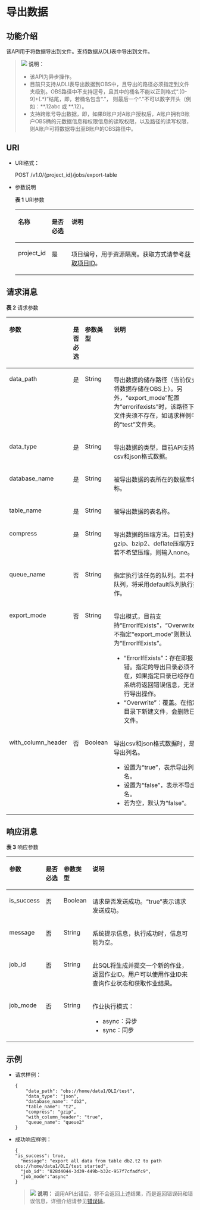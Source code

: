# 导出数据<a name="dli_02_0020"></a>

## 功能介绍<a name="sb67304a47b354ffc809482c7a0845718"></a>

该API用于将数据导出到文件。支持数据从DLI表中导出到文件。

>![](public_sys-resources/icon-note.gif) **说明：** 
>-   该API为异步操作。
>-   目前只支持从DLI表导出数据到OBS中，且导出的路径必须指定到文件夹级别。OBS路径中不支持逗号，且其中的桶名不能以正则格式“.\[0-9\]+\(.\*\)”结尾，即，若桶名包含“.”， 则最后一个“.”不可以数字开头（例如：\*\*.12abc 或 \*\*.12）。
>-   支持跨账号导出数据，即，如果B账户对A账户授权后，A账户拥有B账户OBS桶的元数据信息和权限信息的读取权限，以及路径的读写权限，则A账户可将数据导出至B账户的OBS路径中。

## URI<a name="sa4d69312f79f4a5b836719d93318af1c"></a>

-   URI格式：

    POST /v1.0/\{project\_id\}/jobs/export-table

-   参数说明

    **表 1**  URI参数

    <a name="zh-cn_topic_0069077803_table60779388"></a>
    <table><thead align="left"><tr id="zh-cn_topic_0069077803_row61411666"><th class="cellrowborder" valign="top" width="13.959595959595958%" id="mcps1.2.4.1.1"><p id="a420a62a594f9410eaea229ffc8037a61"><a name="a420a62a594f9410eaea229ffc8037a61"></a><a name="a420a62a594f9410eaea229ffc8037a61"></a>名称</p>
    </th>
    <th class="cellrowborder" valign="top" width="11.383838383838384%" id="mcps1.2.4.1.2"><p id="zh-cn_topic_0069077803_p873025824211"><a name="zh-cn_topic_0069077803_p873025824211"></a><a name="zh-cn_topic_0069077803_p873025824211"></a>是否必选</p>
    </th>
    <th class="cellrowborder" valign="top" width="74.65656565656566%" id="mcps1.2.4.1.3"><p id="a692d3cd97b464aed90ba6d841900a4a5"><a name="a692d3cd97b464aed90ba6d841900a4a5"></a><a name="a692d3cd97b464aed90ba6d841900a4a5"></a>说明</p>
    </th>
    </tr>
    </thead>
    <tbody><tr id="row1365512315409"><td class="cellrowborder" valign="top" width="13.959595959595958%" headers="mcps1.2.4.1.1 "><p id="p5368193219405"><a name="p5368193219405"></a><a name="p5368193219405"></a>project_id</p>
    </td>
    <td class="cellrowborder" valign="top" width="11.383838383838384%" headers="mcps1.2.4.1.2 "><p id="p1536910329404"><a name="p1536910329404"></a><a name="p1536910329404"></a>是</p>
    </td>
    <td class="cellrowborder" valign="top" width="74.65656565656566%" headers="mcps1.2.4.1.3 "><p id="p1310472724012"><a name="p1310472724012"></a><a name="p1310472724012"></a>项目编号，用于资源隔离。获取方式请参考<a href="获取项目ID.md">获取项目ID</a>。</p>
    </td>
    </tr>
    </tbody>
    </table>


## 请求消息<a name="s24d4e3f42c6c47e681cc542af937acc6"></a>

**表 2**  请求参数

<a name="zh-cn_topic_0069077808_table26328706"></a>
<table><thead align="left"><tr id="zh-cn_topic_0069077808_row57295118"><th class="cellrowborder" valign="top" width="20.369999999999997%" id="mcps1.2.5.1.1"><p id="af142b65d95e244a68e18f707f85b7bac"><a name="af142b65d95e244a68e18f707f85b7bac"></a><a name="af142b65d95e244a68e18f707f85b7bac"></a>参数</p>
</th>
<th class="cellrowborder" valign="top" width="10.24%" id="mcps1.2.5.1.2"><p id="zh-cn_topic_0069077808_p162710378287"><a name="zh-cn_topic_0069077808_p162710378287"></a><a name="zh-cn_topic_0069077808_p162710378287"></a>是否必选</p>
</th>
<th class="cellrowborder" valign="top" width="10.35%" id="mcps1.2.5.1.3"><p id="zh-cn_topic_0069077808_p662743762817"><a name="zh-cn_topic_0069077808_p662743762817"></a><a name="zh-cn_topic_0069077808_p662743762817"></a>参数类型</p>
</th>
<th class="cellrowborder" valign="top" width="59.040000000000006%" id="mcps1.2.5.1.4"><p id="a2423f03f6554404e8da662fac3596b98"><a name="a2423f03f6554404e8da662fac3596b98"></a><a name="a2423f03f6554404e8da662fac3596b98"></a>说明</p>
</th>
</tr>
</thead>
<tbody><tr id="zh-cn_topic_0069077808_row376941"><td class="cellrowborder" valign="top" width="20.369999999999997%" headers="mcps1.2.5.1.1 "><p id="zh-cn_topic_0069077808_p30532294"><a name="zh-cn_topic_0069077808_p30532294"></a><a name="zh-cn_topic_0069077808_p30532294"></a>data_path</p>
</td>
<td class="cellrowborder" valign="top" width="10.24%" headers="mcps1.2.5.1.2 "><p id="zh-cn_topic_0069077808_p57196755"><a name="zh-cn_topic_0069077808_p57196755"></a><a name="zh-cn_topic_0069077808_p57196755"></a>是</p>
</td>
<td class="cellrowborder" valign="top" width="10.35%" headers="mcps1.2.5.1.3 "><p id="zh-cn_topic_0069077808_p2425597"><a name="zh-cn_topic_0069077808_p2425597"></a><a name="zh-cn_topic_0069077808_p2425597"></a>String</p>
</td>
<td class="cellrowborder" valign="top" width="59.040000000000006%" headers="mcps1.2.5.1.4 "><p id="zh-cn_topic_0069077808_p62255659"><a name="zh-cn_topic_0069077808_p62255659"></a><a name="zh-cn_topic_0069077808_p62255659"></a>导出数据的储存路径（当前仅支持将数据存储在OBS上）。另外，<span class="parmname" id="parmname12342619144833"><a name="parmname12342619144833"></a><a name="parmname12342619144833"></a>“export_mode”</span>配置为<span class="parmvalue" id="parmvalue36520546144837"><a name="parmvalue36520546144837"></a><a name="parmvalue36520546144837"></a>“errorifexists”</span>时，该路径下的文件夹须不存在，如请求样例中的“test”文件夹。</p>
</td>
</tr>
<tr id="zh-cn_topic_0069077808_row23430023"><td class="cellrowborder" valign="top" width="20.369999999999997%" headers="mcps1.2.5.1.1 "><p id="zh-cn_topic_0069077808_p18783735"><a name="zh-cn_topic_0069077808_p18783735"></a><a name="zh-cn_topic_0069077808_p18783735"></a>data_type</p>
</td>
<td class="cellrowborder" valign="top" width="10.24%" headers="mcps1.2.5.1.2 "><p id="zh-cn_topic_0069077808_p45087584"><a name="zh-cn_topic_0069077808_p45087584"></a><a name="zh-cn_topic_0069077808_p45087584"></a>是</p>
</td>
<td class="cellrowborder" valign="top" width="10.35%" headers="mcps1.2.5.1.3 "><p id="zh-cn_topic_0069077808_p28215657"><a name="zh-cn_topic_0069077808_p28215657"></a><a name="zh-cn_topic_0069077808_p28215657"></a>String</p>
</td>
<td class="cellrowborder" valign="top" width="59.040000000000006%" headers="mcps1.2.5.1.4 "><p id="zh-cn_topic_0069077808_p26893063013"><a name="zh-cn_topic_0069077808_p26893063013"></a><a name="zh-cn_topic_0069077808_p26893063013"></a>导出数据的类型，目前API支持csv和json格式数据。</p>
</td>
</tr>
<tr id="zh-cn_topic_0069077808_row33901581"><td class="cellrowborder" valign="top" width="20.369999999999997%" headers="mcps1.2.5.1.1 "><p id="zh-cn_topic_0069077808_p61673566"><a name="zh-cn_topic_0069077808_p61673566"></a><a name="zh-cn_topic_0069077808_p61673566"></a>database_name</p>
</td>
<td class="cellrowborder" valign="top" width="10.24%" headers="mcps1.2.5.1.2 "><p id="zh-cn_topic_0069077808_p29502988"><a name="zh-cn_topic_0069077808_p29502988"></a><a name="zh-cn_topic_0069077808_p29502988"></a>是</p>
</td>
<td class="cellrowborder" valign="top" width="10.35%" headers="mcps1.2.5.1.3 "><p id="zh-cn_topic_0069077808_p40931838"><a name="zh-cn_topic_0069077808_p40931838"></a><a name="zh-cn_topic_0069077808_p40931838"></a>String</p>
</td>
<td class="cellrowborder" valign="top" width="59.040000000000006%" headers="mcps1.2.5.1.4 "><p id="zh-cn_topic_0069077808_p27144605"><a name="zh-cn_topic_0069077808_p27144605"></a><a name="zh-cn_topic_0069077808_p27144605"></a>被导出数据的表所在的数据库名称。</p>
</td>
</tr>
<tr id="zh-cn_topic_0069077808_row42974856"><td class="cellrowborder" valign="top" width="20.369999999999997%" headers="mcps1.2.5.1.1 "><p id="zh-cn_topic_0069077808_p58411349"><a name="zh-cn_topic_0069077808_p58411349"></a><a name="zh-cn_topic_0069077808_p58411349"></a>table_name</p>
</td>
<td class="cellrowborder" valign="top" width="10.24%" headers="mcps1.2.5.1.2 "><p id="zh-cn_topic_0069077808_p33698818"><a name="zh-cn_topic_0069077808_p33698818"></a><a name="zh-cn_topic_0069077808_p33698818"></a>是</p>
</td>
<td class="cellrowborder" valign="top" width="10.35%" headers="mcps1.2.5.1.3 "><p id="zh-cn_topic_0069077808_p45249719"><a name="zh-cn_topic_0069077808_p45249719"></a><a name="zh-cn_topic_0069077808_p45249719"></a>String</p>
</td>
<td class="cellrowborder" valign="top" width="59.040000000000006%" headers="mcps1.2.5.1.4 "><p id="zh-cn_topic_0069077808_p41348637"><a name="zh-cn_topic_0069077808_p41348637"></a><a name="zh-cn_topic_0069077808_p41348637"></a>被导出数据的表名称。</p>
</td>
</tr>
<tr id="zh-cn_topic_0069077808_row817002"><td class="cellrowborder" valign="top" width="20.369999999999997%" headers="mcps1.2.5.1.1 "><p id="zh-cn_topic_0069077808_p66177211"><a name="zh-cn_topic_0069077808_p66177211"></a><a name="zh-cn_topic_0069077808_p66177211"></a>compress</p>
</td>
<td class="cellrowborder" valign="top" width="10.24%" headers="mcps1.2.5.1.2 "><p id="zh-cn_topic_0069077808_p58753876"><a name="zh-cn_topic_0069077808_p58753876"></a><a name="zh-cn_topic_0069077808_p58753876"></a>是</p>
</td>
<td class="cellrowborder" valign="top" width="10.35%" headers="mcps1.2.5.1.3 "><p id="zh-cn_topic_0069077808_p61443550"><a name="zh-cn_topic_0069077808_p61443550"></a><a name="zh-cn_topic_0069077808_p61443550"></a>String</p>
</td>
<td class="cellrowborder" valign="top" width="59.040000000000006%" headers="mcps1.2.5.1.4 "><p id="zh-cn_topic_0069077808_p10871681"><a name="zh-cn_topic_0069077808_p10871681"></a><a name="zh-cn_topic_0069077808_p10871681"></a>导出数据的压缩方法。目前支持gzip、bzip2、deflate压缩方式；若不希望压缩，则输入none。</p>
</td>
</tr>
<tr id="row73491924565"><td class="cellrowborder" valign="top" width="20.369999999999997%" headers="mcps1.2.5.1.1 "><p id="p8997725823"><a name="p8997725823"></a><a name="p8997725823"></a>queue_name</p>
</td>
<td class="cellrowborder" valign="top" width="10.24%" headers="mcps1.2.5.1.2 "><p id="p1399719251626"><a name="p1399719251626"></a><a name="p1399719251626"></a>否</p>
</td>
<td class="cellrowborder" valign="top" width="10.35%" headers="mcps1.2.5.1.3 "><p id="p999752510211"><a name="p999752510211"></a><a name="p999752510211"></a>String</p>
</td>
<td class="cellrowborder" valign="top" width="59.040000000000006%" headers="mcps1.2.5.1.4 "><p id="p799712251428"><a name="p799712251428"></a><a name="p799712251428"></a>指定执行该任务的队列。若不指定队列，将采用default队列执行操作。</p>
</td>
</tr>
<tr id="row5155205384819"><td class="cellrowborder" valign="top" width="20.369999999999997%" headers="mcps1.2.5.1.1 "><p id="p715620530481"><a name="p715620530481"></a><a name="p715620530481"></a>export_mode</p>
</td>
<td class="cellrowborder" valign="top" width="10.24%" headers="mcps1.2.5.1.2 "><p id="p1115645311487"><a name="p1115645311487"></a><a name="p1115645311487"></a>否</p>
</td>
<td class="cellrowborder" valign="top" width="10.35%" headers="mcps1.2.5.1.3 "><p id="p181572532482"><a name="p181572532482"></a><a name="p181572532482"></a>String</p>
</td>
<td class="cellrowborder" valign="top" width="59.040000000000006%" headers="mcps1.2.5.1.4 "><p id="p1715719535481"><a name="p1715719535481"></a><a name="p1715719535481"></a>导出模式，目前支持<span class="parmvalue" id="parmvalue55491769113750"><a name="parmvalue55491769113750"></a><a name="parmvalue55491769113750"></a>“ErrorIfExists”</span>，<span class="parmvalue" id="parmvalue12815081113834"><a name="parmvalue12815081113834"></a><a name="parmvalue12815081113834"></a>“Overwrite”</span>，不指定<span class="parmname" id="parmname43117902113839"><a name="parmname43117902113839"></a><a name="parmname43117902113839"></a>“export_mode”</span>则默认为<span class="parmvalue" id="parmvalue39325935113845"><a name="parmvalue39325935113845"></a><a name="parmvalue39325935113845"></a>“ErrorIfExists”</span>。</p>
<a name="ul163654410320"></a><a name="ul163654410320"></a><ul id="ul163654410320"><li><span class="parmvalue" id="parmvalue1936134415329"><a name="parmvalue1936134415329"></a><a name="parmvalue1936134415329"></a>“ErrorIfExists”</span>：存在即报错。指定的导出目录必须不存在，如果指定目录已经存在，系统将返回错误信息，无法执行导出操作。</li><li><span class="parmvalue" id="parmvalue23634463215"><a name="parmvalue23634463215"></a><a name="parmvalue23634463215"></a>“Overwrite”</span>：覆盖。在指定目录下新建文件，会删除已有文件。</li></ul>
</td>
</tr>
<tr id="row18237181318266"><td class="cellrowborder" valign="top" width="20.369999999999997%" headers="mcps1.2.5.1.1 "><p id="p7237131352610"><a name="p7237131352610"></a><a name="p7237131352610"></a>with_column_header</p>
</td>
<td class="cellrowborder" valign="top" width="10.24%" headers="mcps1.2.5.1.2 "><p id="p323711312614"><a name="p323711312614"></a><a name="p323711312614"></a>否</p>
</td>
<td class="cellrowborder" valign="top" width="10.35%" headers="mcps1.2.5.1.3 "><p id="p1623810130266"><a name="p1623810130266"></a><a name="p1623810130266"></a>Boolean</p>
</td>
<td class="cellrowborder" valign="top" width="59.040000000000006%" headers="mcps1.2.5.1.4 "><p id="p32941783315"><a name="p32941783315"></a><a name="p32941783315"></a>导出csv和json格式数据时，是否导出列名。</p>
<a name="ul4802193783212"></a><a name="ul4802193783212"></a><ul id="ul4802193783212"><li>设置为“true”，表示导出列名。</li><li>设置为“false”，表示不导出列名。</li><li>若为空，默认为“false”。</li></ul>
</td>
</tr>
</tbody>
</table>

## 响应消息<a name="s861bab18ab934688abceac6a4c0fd62b"></a>

**表 3**  响应参数

<a name="zh-cn_topic_0069077808_table53719563"></a>
<table><thead align="left"><tr id="zh-cn_topic_0069077808_row154560"><th class="cellrowborder" valign="top" width="12.22%" id="mcps1.2.5.1.1"><p id="a690099d998ea4779b6af2b6de79202a8"><a name="a690099d998ea4779b6af2b6de79202a8"></a><a name="a690099d998ea4779b6af2b6de79202a8"></a>参数</p>
</th>
<th class="cellrowborder" valign="top" width="10.42%" id="mcps1.2.5.1.2"><p id="p14634309242"><a name="p14634309242"></a><a name="p14634309242"></a>是否必选</p>
</th>
<th class="cellrowborder" valign="top" width="12.64%" id="mcps1.2.5.1.3"><p id="a945d69e2f03f40e2bfb9f63fb44d53c7"><a name="a945d69e2f03f40e2bfb9f63fb44d53c7"></a><a name="a945d69e2f03f40e2bfb9f63fb44d53c7"></a>参数类型</p>
</th>
<th class="cellrowborder" valign="top" width="64.72%" id="mcps1.2.5.1.4"><p id="a2d0bdd5087fc4ac7ba27495b31a68ac7"><a name="a2d0bdd5087fc4ac7ba27495b31a68ac7"></a><a name="a2d0bdd5087fc4ac7ba27495b31a68ac7"></a>说明</p>
</th>
</tr>
</thead>
<tbody><tr id="zh-cn_topic_0069077808_row10990581"><td class="cellrowborder" valign="top" width="12.22%" headers="mcps1.2.5.1.1 "><p id="zh-cn_topic_0069077808_p17821838"><a name="zh-cn_topic_0069077808_p17821838"></a><a name="zh-cn_topic_0069077808_p17821838"></a>is_success</p>
</td>
<td class="cellrowborder" valign="top" width="10.42%" headers="mcps1.2.5.1.2 "><p id="p10634908241"><a name="p10634908241"></a><a name="p10634908241"></a>否</p>
</td>
<td class="cellrowborder" valign="top" width="12.64%" headers="mcps1.2.5.1.3 "><p id="zh-cn_topic_0069077808_p25438145"><a name="zh-cn_topic_0069077808_p25438145"></a><a name="zh-cn_topic_0069077808_p25438145"></a>Boolean</p>
</td>
<td class="cellrowborder" valign="top" width="64.72%" headers="mcps1.2.5.1.4 "><p id="zh-cn_topic_0069077808_p47223851"><a name="zh-cn_topic_0069077808_p47223851"></a><a name="zh-cn_topic_0069077808_p47223851"></a>请求是否发送成功。<span class="parmvalue" id="parmvalue155670021642"><a name="parmvalue155670021642"></a><a name="parmvalue155670021642"></a>“true”</span>表示请求发送成功。</p>
</td>
</tr>
<tr id="zh-cn_topic_0069077808_row22361481"><td class="cellrowborder" valign="top" width="12.22%" headers="mcps1.2.5.1.1 "><p id="zh-cn_topic_0069077808_p66449547"><a name="zh-cn_topic_0069077808_p66449547"></a><a name="zh-cn_topic_0069077808_p66449547"></a>message</p>
</td>
<td class="cellrowborder" valign="top" width="10.42%" headers="mcps1.2.5.1.2 "><p id="p176341082412"><a name="p176341082412"></a><a name="p176341082412"></a>否</p>
</td>
<td class="cellrowborder" valign="top" width="12.64%" headers="mcps1.2.5.1.3 "><p id="zh-cn_topic_0069077808_p36302461"><a name="zh-cn_topic_0069077808_p36302461"></a><a name="zh-cn_topic_0069077808_p36302461"></a>String</p>
</td>
<td class="cellrowborder" valign="top" width="64.72%" headers="mcps1.2.5.1.4 "><p id="a4fa277540d3e42e48cec2027a36ca6bc"><a name="a4fa277540d3e42e48cec2027a36ca6bc"></a><a name="a4fa277540d3e42e48cec2027a36ca6bc"></a>系统提示信息，执行成功时，信息可能为空。</p>
</td>
</tr>
<tr id="row16505615192"><td class="cellrowborder" valign="top" width="12.22%" headers="mcps1.2.5.1.1 "><p id="p109041979196"><a name="p109041979196"></a><a name="p109041979196"></a>job_id</p>
</td>
<td class="cellrowborder" valign="top" width="10.42%" headers="mcps1.2.5.1.2 "><p id="p86346014240"><a name="p86346014240"></a><a name="p86346014240"></a>否</p>
</td>
<td class="cellrowborder" valign="top" width="12.64%" headers="mcps1.2.5.1.3 "><p id="p16905575195"><a name="p16905575195"></a><a name="p16905575195"></a>String</p>
</td>
<td class="cellrowborder" valign="top" width="64.72%" headers="mcps1.2.5.1.4 "><p id="p1990520751919"><a name="p1990520751919"></a><a name="p1990520751919"></a>此SQL将生成并提交一个新的作业，返回作业ID。用户可以使用作业ID来查询作业状态和获取作业结果。</p>
</td>
</tr>
<tr id="row59713588019"><td class="cellrowborder" valign="top" width="12.22%" headers="mcps1.2.5.1.1 "><p id="p1392518885913"><a name="p1392518885913"></a><a name="p1392518885913"></a>job_mode</p>
</td>
<td class="cellrowborder" valign="top" width="10.42%" headers="mcps1.2.5.1.2 "><p id="p39261845911"><a name="p39261845911"></a><a name="p39261845911"></a>否</p>
</td>
<td class="cellrowborder" valign="top" width="12.64%" headers="mcps1.2.5.1.3 "><p id="p892648195914"><a name="p892648195914"></a><a name="p892648195914"></a>String</p>
</td>
<td class="cellrowborder" valign="top" width="64.72%" headers="mcps1.2.5.1.4 "><p id="p4229105292420"><a name="p4229105292420"></a><a name="p4229105292420"></a>作业执行模式：</p>
<a name="ul194411241202517"></a><a name="ul194411241202517"></a><ul id="ul194411241202517"><li>async：异步</li><li>sync：同步</li></ul>
</td>
</tr>
</tbody>
</table>

## 示例<a name="section1401097517413"></a>

-   请求样例：

    ```
    {
        "data_path": "obs://home/data1/DLI/test",
        "data_type": "json",
        "database_name": "db2",
        "table_name": "t2",
        "compress": "gzip",
        "with_column_header": "true",
        "queue_name": "queue2"
    }
    ```

-   成功响应样例：

    ```
    {
    "is_success": true,
      "message": "export all data from table db2.t2 to path obs://home/data1/DLI/test started",
      "job_id": "828d4044-3d39-449b-b32c-957f7cfadfc9",
      "job_mode":"async"
    }
    ```

    >![](public_sys-resources/icon-note.gif) **说明：** 
    >调用API出错后，将不会返回上述结果，而是返回错误码和错误信息，详细介绍请参见[错误码](错误码.md)。


